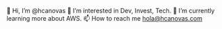 👋 Hi, I’m @hcanovas
👀 I’m interested in Dev, Invest, Tech.
🌱 I’m currently learning more about AWS.
📫 How to reach me hola@hcanovas.com
